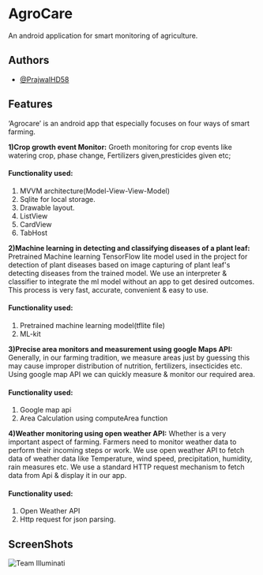 # AgroCare
An android application for smart monitoring of agriculture.

## Authors

- [@PrajwalHD58](https://github.com/PrajwalHD58)

## Features
‘Agrocare’ is an android app that especially focuses on four ways of smart farming. 

**1)Crop growth event Monitor:** Groeth monitoring for crop events like watering crop, phase change, Fertilizers given,presticides given etc;
  #### Functionality used:
  1) MVVM architecture(Model-View-View-Model)
  2) Sqlite for local storage.
  3) Drawable layout.
  4) ListView
  5) CardView
  6) TabHost

**2)Machine learning in detecting and classifying diseases of a plant leaf:** Pretrained Machine learning TensorFlow lite model used in the project for detection of plant diseases based on image capturing of plant leaf's detecting diseases from the trained model. We use an interpreter & classifier to integrate the ml model without an app to get desired outcomes. This process is very fast, accurate, convenient & easy to use.
  #### Functionality used:
  1) Pretrained machine learning model(tflite file)
  2) ML-kit 

**3)Precise area monitors and measurement using google Maps API:** Generally, in our farming tradition, we measure areas just by guessing this may cause improper distribution of nutrition, fertilizers, insecticides etc. Using google map API we can quickly measure & monitor our required area.
  #### Functionality used:
  1) Google map api
  2) Area Calculation using computeArea function

**4)Weather monitoring using open weather API:** Whether is a very important aspect of farming. Farmers need to monitor weather data to perform their incoming steps or work. We use open weather API to fetch data of weather data like Temperature, wind speed, precipitation, humidity, rain measures etc. We use a standard HTTP request mechanism to fetch data from Api & display it in our app.
  #### Functionality used:
  1) Open Weather API
  2) Http request for json parsing.

## ScreenShots
![Team Illuminati](https://user-images.githubusercontent.com/65499831/172834593-ffe0f743-dc5e-49ab-89c0-831e3b2e0d1f.png)
